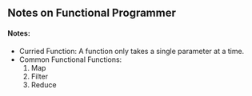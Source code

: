 ## Notes on Functional Programmer

#### Notes:
+ Curried Function: A function only takes a single parameter at a time.
+ Common Functional Functions:
  1. Map
  2. Filter
  3. Reduce
